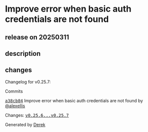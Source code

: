 # Improve error when basic auth credentials are not found

## release on 20250311

## description

## changes

Changelog for v0.25.7:

Commits

<a class="commit-link" data-hovercard-type="commit" data-hovercard-url="https://github.com/openfaas/faas-provider/commit/a38cb847a79517fbabd3970e4c8dac50cee6ecd3/hovercard" href="https://github.com/openfaas/faas-provider/commit/a38cb847a79517fbabd3970e4c8dac50cee6ecd3"><tt>a38cb84</tt></a> Improve error when basic auth credentials are not found by <a class="user-mention notranslate" data-hovercard-type="user" data-hovercard-url="/users/alexellis/hovercard" data-octo-click="hovercard-link-click" data-octo-dimensions="link_type:self" href="https://github.com/alexellis">@alexellis</a>

Changes: <a class="commit-link" href="https://github.com/openfaas/faas-provider/compare/v0.25.6...v0.25.7"><tt>v0.25.6...v0.25.7</tt></a>

Generated by <a href="https://github.com/alexellis/derek/">Derek</a>

